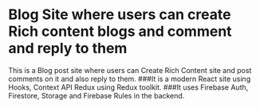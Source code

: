# Blog Site where users can create Rich content blogs and comment and reply to them
This is a Blog post site where users can Create Rich Content site and post comments on it and also reply to them.
###It is a modern React site using Hooks, Context API Redux using Redux toolkit.
###It uses Firebase Auth, Firestore, Storage and Firebase Rules in the backend.

